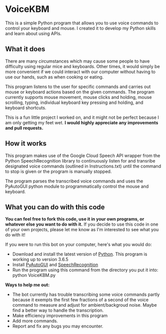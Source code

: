 VoiceKBM
======================
This is a simple Python program that allows you to use voice commands to control your keyboard and mouse. I created it to develop my Python skills and learn about using APIs.

What it does
------------
There are many circumstances which may cause some people to have difficulty using regular mice and keyboards.
Other times, it would simply be more convenient if we could interact with our computer without having to use our hands, such as when cooking or eating. 

This program listens to the user for specific commands and carries out mouse or keyboard actions based on the given commands. The program currently supports mouse movement, mouse clicks and holding, mouse scrolling, typing, individual keyboard key pressing and holding, and keyboard shortcuts.

This is a fun little project I worked on, and it might not be perfect because I am only getting my feet wet. **I would highly appreciate any improvements and pull requests.**

How it works
------------
This program makes use of the Google Cloud Speech API wrapper from the Python SpeechRecognition library to continuously listen for and transribe designated voice commands (outlined in Instructions.txt) until the command to stop is given or the program is manually stopped.

The program parses the transcribed voice commands and uses the PyAutoGUI python module to programmatically control the mouse and keyboard. 

What you can do with this code
------------------------------
**You can feel free to fork this code, use it in your own programs, or whatever else you want to do with it.** If you decide to use this code in one of your own projects, please let me know as I'm interested to see what you do with it!

If you were to run this bot on your computer, here's what you would do:
- Download and install the latest version of [Python](https://www.python.org/downloads/). This program is working up to version 3.6.5
- Install [PyAutoGUI](https://pyautogui.readthedocs.io/en/latest/#) and [SpeechRecognition](https://pypi.org/project/SpeechRecognition/)
- Run the program using this command from the directory you put it into:
    python VoiceKBM.py

**Ways to help me out:**
- The bot currently has trouble transcribing some voice commands partly because it exempts the first few fractions of a second of the voice command to measure and adjust for ambient/backgroud noise. Maybe find a better way to handle the transcription.
- Make efficiency improvements in this program
- Add more commands.
- Report and fix any bugs you may encounter.